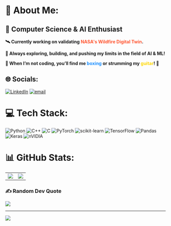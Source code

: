 # 💫 About Me:
<h2>🤖 Computer Science & AI Enthusiast</h2>
<p><strong>🛰️ Currently working on validating <span style="color:#FF5733;">NASA's Wildfire Digital Twin</span>.</strong></p>
<p><strong>🚀 Always exploring, building, and pushing my limits in the field of AI & ML!</strong></p>
<p><strong>🥊 When I’m not coding, you’ll find me <span style="color:#1E90FF;">boxing</span> or strumming my <span style="color:#FFD700;">guitar</span>! 🎸</strong></p>


## 🌐 Socials:
[![LinkedIn](https://img.shields.io/badge/LinkedIn-%230077B5.svg?logo=linkedin&logoColor=white)](https://linkedin.com/in/nbk2003) [![email](https://img.shields.io/badge/Email-D14836?logo=gmail&logoColor=white)](mailto:bakhoin1@umbc.edu) 

# 💻 Tech Stack:
![Python](https://img.shields.io/badge/python-3670A0?style=for-the-badge&logo=python&logoColor=ffdd54) ![C++](https://img.shields.io/badge/c++-%2300599C.svg?style=for-the-badge&logo=c%2B%2B&logoColor=white) ![C](https://img.shields.io/badge/c-%2300599C.svg?style=for-the-badge&logo=c&logoColor=white) ![PyTorch](https://img.shields.io/badge/PyTorch-%23EE4C2C.svg?style=for-the-badge&logo=PyTorch&logoColor=white) ![scikit-learn](https://img.shields.io/badge/scikit--learn-%23F7931E.svg?style=for-the-badge&logo=scikit-learn&logoColor=white) ![TensorFlow](https://img.shields.io/badge/TensorFlow-%23FF6F00.svg?style=for-the-badge&logo=TensorFlow&logoColor=white) ![Pandas](https://img.shields.io/badge/pandas-%23150458.svg?style=for-the-badge&logo=pandas&logoColor=white) ![Keras](https://img.shields.io/badge/Keras-%23D00000.svg?style=for-the-badge&logo=Keras&logoColor=white) ![nVIDIA](https://img.shields.io/badge/cuda-000000.svg?style=for-the-badge&logo=nVIDIA&logoColor=green) 
# 📊 GitHub Stats:
<table>
  <tr>
    <td>
      <img src="https://github-readme-stats.vercel.app/api?username=DeepAxion&theme=dracula&hide_border=false&include_all_commits=true&count_private=false" />
    </td>
    <td align="center">
      <img src="https://github-readme-stats.vercel.app/api/top-langs/?username=DeepAxion&theme=dracula&hide_border=false&include_all_commits=true&count_private=false&layout=compact"/>
    </td>
  </tr>
</table>


### ✍️ Random Dev Quote
![](https://quotes-github-readme.vercel.app/api?type=horizontal&theme=radical)

---
[![](https://visitcount.itsvg.in/api?id=DeepAxion&icon=6&color=9)](https://visitcount.itsvg.in)

<!-- Proudly created with GPRM ( https://gprm.itsvg.in ) -->    